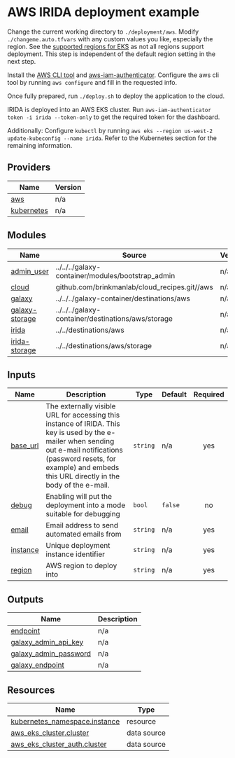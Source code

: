 # AWS IRIDA deployment example

Change the current working directory to `./deployment/aws`. Modify `./changeme.auto.tfvars` with any custom values you like, especially the region.
See the [supported regions for EKS](https://docs.aws.amazon.com/general/latest/gr/eks.html) as not all regions support deployment. This step is independent of the default region setting in the next step.

Install the [AWS CLI tool](https://docs.aws.amazon.com/cli/latest/userguide/install-cliv2.html) and [aws-iam-authenticator](https://docs.aws.amazon.com/eks/latest/userguide/install-aws-iam-authenticator.html).
Configure the aws cli tool by running `aws configure` and fill in the requested info.

Once fully prepared, run `./deploy.sh` to deploy the application to the cloud.

IRIDA is deployed into an AWS EKS cluster. Run `aws-iam-authenticator token -i irida --token-only` to get the required token for the dashboard.

Additionally:
Configure `kubectl` by running `aws eks --region us-west-2 update-kubeconfig --name irida`.
Refer to the Kubernetes section for the remaining information.

<!-- BEGIN_TF_DOCS -->
## Providers

| Name | Version |
|------|---------|
| <a name="provider_aws"></a> [aws](#provider\_aws) | n/a |
| <a name="provider_kubernetes"></a> [kubernetes](#provider\_kubernetes) | n/a |

## Modules

| Name | Source | Version |
|------|--------|---------|
| <a name="module_admin_user"></a> [admin\_user](#module\_admin\_user) | ../../../galaxy-container/modules/bootstrap_admin | n/a |
| <a name="module_cloud"></a> [cloud](#module\_cloud) | github.com/brinkmanlab/cloud_recipes.git//aws | n/a |
| <a name="module_galaxy"></a> [galaxy](#module\_galaxy) | ../../../galaxy-container/destinations/aws | n/a |
| <a name="module_galaxy-storage"></a> [galaxy-storage](#module\_galaxy-storage) | ../../../galaxy-container/destinations/aws/storage | n/a |
| <a name="module_irida"></a> [irida](#module\_irida) | ../../destinations/aws | n/a |
| <a name="module_irida-storage"></a> [irida-storage](#module\_irida-storage) | ../../destinations/aws/storage | n/a |

## Inputs

| Name | Description | Type | Default | Required |
|------|-------------|------|---------|:--------:|
| <a name="input_base_url"></a> [base\_url](#input\_base\_url) | The externally visible URL for accessing this instance of IRIDA. This key is used by the e-mailer when sending out e-mail notifications (password resets, for example) and embeds this URL directly in the body of the e-mail. | `string` | n/a | yes |
| <a name="input_debug"></a> [debug](#input\_debug) | Enabling will put the deployment into a mode suitable for debugging | `bool` | `false` | no |
| <a name="input_email"></a> [email](#input\_email) | Email address to send automated emails from | `string` | n/a | yes |
| <a name="input_instance"></a> [instance](#input\_instance) | Unique deployment instance identifier | `string` | n/a | yes |
| <a name="input_region"></a> [region](#input\_region) | AWS region to deploy into | `string` | n/a | yes |

## Outputs

| Name | Description |
|------|-------------|
| <a name="output_endpoint"></a> [endpoint](#output\_endpoint) | n/a |
| <a name="output_galaxy_admin_api_key"></a> [galaxy\_admin\_api\_key](#output\_galaxy\_admin\_api\_key) | n/a |
| <a name="output_galaxy_admin_password"></a> [galaxy\_admin\_password](#output\_galaxy\_admin\_password) | n/a |
| <a name="output_galaxy_endpoint"></a> [galaxy\_endpoint](#output\_galaxy\_endpoint) | n/a |

## Resources

| Name | Type |
|------|------|
| [kubernetes_namespace.instance](https://registry.terraform.io/providers/hashicorp/kubernetes/latest/docs/resources/namespace) | resource |
| [aws_eks_cluster.cluster](https://registry.terraform.io/providers/hashicorp/aws/latest/docs/data-sources/eks_cluster) | data source |
| [aws_eks_cluster_auth.cluster](https://registry.terraform.io/providers/hashicorp/aws/latest/docs/data-sources/eks_cluster_auth) | data source |
<!-- END_TF_DOCS -->